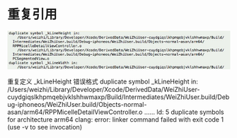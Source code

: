 # 重复引用
![](media/14642511019607/14642511046849.jpg)

重复定义 _kLineHeight
错误格式
duplicate symbol _kLineHeight in:
/Users/weizhi/Library/Developer/Xcode/DerivedData/WeiZhiUser-cuydgiqslkhpmqebjvklshhwmaxp/Build/Intermediates/WeiZhiUser.build/Debug-iphoneos/WeiZhiUser.build/Objects-normal-asan/arm64/RPPMicelleDetailViewController.o
......
ld: 5 duplicate symbols for architecture arm64
clang: error: linker command failed with exit code 1 (use -v to see invocation)


